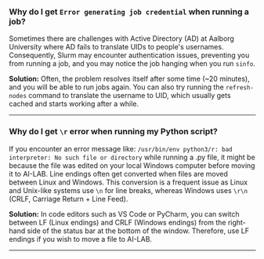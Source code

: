 ### Why do I get `Error generating job credential` when running a job?
Sometimes there are challenges with Active Directory (AD) at Aalborg University where AD fails to translate UIDs to people's usernames. Consequently, Slurm may encounter authentication issues, preventing you from running a job, and you may notice the job hanging when you run `sinfo`.

**Solution:** Often, the problem resolves itself after some time (~20 minutes), and you will be able to run jobs again. You can also try running the `refresh-nodes` command to translate the username to UID, which usually gets cached and starts working after a while.

<hr>

### Why do I get `\r` error when running my Python script?
If you encounter an error message like: `/usr/bin/env python3/r: bad interpreter: No such file or directory` while running a .py file, it might be because the file was edited on your local Windows computer before moving it to AI-LAB. Line endings often get converted when files are moved between Linux and Windows. This conversion is a frequent issue as Linux and Unix-like systems use `\n` for line breaks, whereas Windows uses `\r\n` (CRLF, Carriage Return + Line Feed). 

**Solution:** In code editors such as VS Code or PyCharm, you can switch between LF (Linux endings) and CRLF (Windows endings) from the right-hand side of the status bar at the bottom of the window. Therefore, use LF endings if you wish to move a file to AI-LAB.

<hr>

